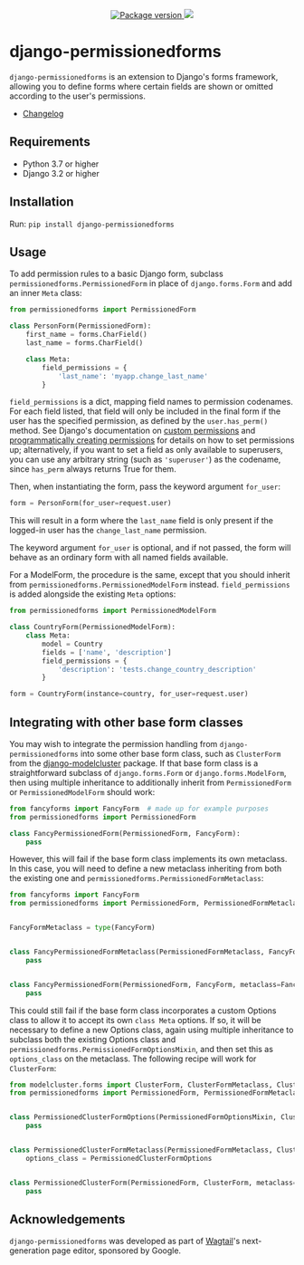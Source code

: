 <p align="center">
<a href="https://pypi.org/project/django-permissionedforms/">
    <img src="https://badge.fury.io/py/django-permissionedforms.svg" alt="Package version">
</a>
<a href="https://opensource.org/licenses/BSD-3-Clause">
    <img src="https://img.shields.io/badge/license-BSD-blue.svg"/>
</a>
</p>

django-permissionedforms
========================

`django-permissionedforms` is an extension to Django's forms framework, allowing you to define forms where certain fields are shown or omitted according to the user's permissions.

* [Changelog](https://github.com/wagtail/django-permissionedforms/blob/main/CHANGELOG.md)


Requirements
------------

* Python 3.7 or higher
* Django 3.2 or higher


Installation
------------

Run: `pip install django-permissionedforms`


Usage
-----

To add permission rules to a basic Django form, subclass `permissionedforms.PermissionedForm` in place of `django.forms.Form` and add an inner `Meta` class:

```python
from permissionedforms import PermissionedForm

class PersonForm(PermissionedForm):
    first_name = forms.CharField()
    last_name = forms.CharField()

    class Meta:
        field_permissions = {
            'last_name': 'myapp.change_last_name'
        }
```

`field_permissions` is a dict, mapping field names to permission codenames. For each field listed, that field will only be included in the final form if the user has the specified permission, as defined by the `user.has_perm()` method. See Django's documentation on [custom permissions](https://docs.djangoproject.com/en/stable/topics/auth/customizing/#custom-permissions) and [programmatically creating permissions](https://docs.djangoproject.com/en/4.0/topics/auth/default/#programmatically-creating-permissions) for details on how to set permissions up; alternatively, if you want to set a field as only available to superusers, you can use any arbitrary string (such as `'superuser'`) as the codename, since `has_perm` always returns True for them.

Then, when instantiating the form, pass the keyword argument `for_user`:

```python
form = PersonForm(for_user=request.user)
```

This will result in a form where the `last_name` field is only present if the logged-in user has the `change_last_name` permission.

The keyword argument `for_user` is optional, and if not passed, the form will behave as an ordinary form with all named fields available.

For a ModelForm, the procedure is the same, except that you should inherit from `permissionedforms.PermissionedModelForm` instead. `field_permissions` is added alongside the existing `Meta` options:

```python
from permissionedforms import PermissionedModelForm

class CountryForm(PermissionedModelForm):
    class Meta:
        model = Country
        fields = ['name', 'description']
        field_permissions = {
            'description': 'tests.change_country_description'
        }

form = CountryForm(instance=country, for_user=request.user)
```


Integrating with other base form classes
----------------------------------------

You may wish to integrate the permission handling from `django-permissionedforms` into some other base form class, such as `ClusterForm` from the [django-modelcluster](https://github.com/wagtail/django-modelcluster) package. If that base form class is a straightforward subclass of `django.forms.Form` or `django.forms.ModelForm`, then using multiple inheritance to additionally inherit from `PermissionedForm` or `PermissionedModelForm` should work:

```python
from fancyforms import FancyForm  # made up for example purposes
from permissionedforms import PermissionedForm

class FancyPermissionedForm(PermissionedForm, FancyForm):
    pass
```

However, this will fail if the base form class implements its own metaclass. In this case, you will need to define a new metaclass inheriting from both the existing one and `permissionedforms.PermissionedFormMetaclass`:

```python
from fancyforms import FancyForm
from permissionedforms import PermissionedForm, PermissionedFormMetaclass


FancyFormMetaclass = type(FancyForm)


class FancyPermissionedFormMetaclass(PermissionedFormMetaclass, FancyFormMetaclass):
    pass


class FancyPermissionedForm(PermissionedForm, FancyForm, metaclass=FancyPermissionedFormMetaclass):
    pass
```

This could still fail if the base form class incorporates a custom Options class to allow it to accept its own `class Meta` options. If so, it will be necessary to define a new Options class, again using multiple inheritance to subclass both the existing Options class and `permissionedforms.PermissionedFormOptionsMixin`, and then set this as `options_class` on the metaclass. The following recipe will work for `ClusterForm`:

```python
from modelcluster.forms import ClusterForm, ClusterFormMetaclass, ClusterFormOptions
from permissionedforms import PermissionedForm, PermissionedFormMetaclass, PermissionedFormOptionsMixin


class PermissionedClusterFormOptions(PermissionedFormOptionsMixin, ClusterFormOptions):
    pass


class PermissionedClusterFormMetaclass(PermissionedFormMetaclass, ClusterFormMetaclass):
    options_class = PermissionedClusterFormOptions


class PermissionedClusterForm(PermissionedForm, ClusterForm, metaclass=PermissionedClusterFormMetaclass):
    pass
```


Acknowledgements
----------------

`django-permissionedforms` was developed as part of [Wagtail](https://wagtail.org/)'s next-generation page editor, sponsored by Google.
